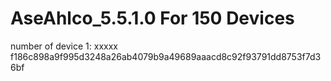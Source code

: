 # AseAhlco_5.5.1.0 For 150 Devices
number of device 1:
xxxxx
f186c898a9f995d3248a26ab4079b9a49689aaacd8c92f93791dd8753f7d36bf
